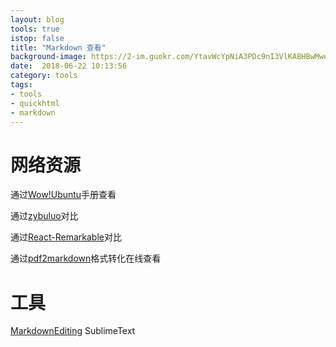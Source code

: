 ```yaml
---
layout: blog
tools: true
istop: false
title: "Markdown 查看"
background-image: https://2-im.guokr.com/YtavWcYpNiA3PDc9nI3VlKABHBwMwev-sVT_rHUQJAjEAQAA_wAAAEpQ.jpg
date:  2018-06-22 10:13:56
category: tools
tags:
- tools
- quickhtml
- markdown
---
```


# 网络资源

通过<a href="https://www.designevo.com/cn/" title="在线手册">Wow!Ubuntu</a>手册查看

通过<a href="https://www.zybuluo.com/mdeditor" title="在线对比查看">zybuluo</a>对比

通过<a href="https://ufo-github.github.io/React-Remarkable/" title="在线对比查看">React-Remarkable</a>对比

通过<a href="http://pdf2md.morethan.io/" title="在线转换查看">pdf2markdown</a>格式转化在线查看

# 工具
<a href="https://github.com/SublimeText-Markdown/MarkdownEditing/" title="MarkdownEditing">MarkdownEditing</a> SublimeText
